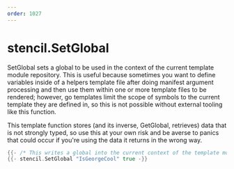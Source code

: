```yaml
---
order: 1027
---
```


<!-- Generated by tools/docgen. DO NOT EDIT. -->

# stencil.SetGlobal

SetGlobal sets a global to be used in the context of the current
template module repository. This is useful because sometimes you want to
define variables inside of a helpers template file after doing manifest
argument processing and then use them within one or more template files
to be rendered; however, go templates limit the scope of symbols to the
current template they are defined in, so this is not possible without
external tooling like this function.

This template function stores (and its inverse, GetGlobal, retrieves)
data that is not strongly typed, so use this at your own risk and be
averse to panics that could occur if you're using the data it returns in
the wrong way.

```go
{{- /* This writes a global into the current context of the template module repository */}}
{{- stencil.SetGlobal "IsGeorgeCool" true -}}
```
